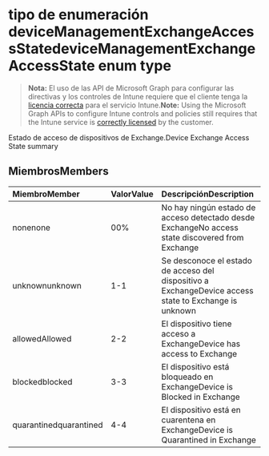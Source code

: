 # <a name="devicemanagementexchangeaccessstate-enum-type"></a><span data-ttu-id="1f531-101">tipo de enumeración deviceManagementExchangeAccessState</span><span class="sxs-lookup"><span data-stu-id="1f531-101">deviceManagementExchangeAccessState enum type</span></span>

> <span data-ttu-id="1f531-102">**Nota:** El uso de las API de Microsoft Graph para configurar las directivas y los controles de Intune requiere que el cliente tenga la [licencia correcta](https://go.microsoft.com/fwlink/?linkid=839381) para el servicio Intune.</span><span class="sxs-lookup"><span data-stu-id="1f531-102">**Note:** Using the Microsoft Graph APIs to configure Intune controls and policies still requires that the Intune service is [correctly licensed](https://go.microsoft.com/fwlink/?linkid=839381) by the customer.</span></span>

<span data-ttu-id="1f531-103">Estado de acceso de dispositivos de Exchange.</span><span class="sxs-lookup"><span data-stu-id="1f531-103">Device Exchange Access State summary</span></span>
## <a name="members"></a><span data-ttu-id="1f531-104">Miembros</span><span class="sxs-lookup"><span data-stu-id="1f531-104">Members</span></span>
|<span data-ttu-id="1f531-105">Miembro</span><span class="sxs-lookup"><span data-stu-id="1f531-105">Member</span></span>|<span data-ttu-id="1f531-106">Valor</span><span class="sxs-lookup"><span data-stu-id="1f531-106">Value</span></span>|<span data-ttu-id="1f531-107">Descripción</span><span class="sxs-lookup"><span data-stu-id="1f531-107">Description</span></span>|
|:---|:---|:---|
|<span data-ttu-id="1f531-108">none</span><span class="sxs-lookup"><span data-stu-id="1f531-108">none</span></span>|<span data-ttu-id="1f531-109">0</span><span class="sxs-lookup"><span data-stu-id="1f531-109">0%</span></span>|<span data-ttu-id="1f531-110">No hay ningún estado de acceso detectado desde Exchange</span><span class="sxs-lookup"><span data-stu-id="1f531-110">No access state discovered from Exchange</span></span>|
|<span data-ttu-id="1f531-111">unknown</span><span class="sxs-lookup"><span data-stu-id="1f531-111">unknown</span></span>|<span data-ttu-id="1f531-112">1</span><span class="sxs-lookup"><span data-stu-id="1f531-112">-1</span></span>|<span data-ttu-id="1f531-113">Se desconoce el estado de acceso del dispositivo a Exchange</span><span class="sxs-lookup"><span data-stu-id="1f531-113">Device access state to Exchange is unknown</span></span>|
|<span data-ttu-id="1f531-114">allowed</span><span class="sxs-lookup"><span data-stu-id="1f531-114">Allowed</span></span>|<span data-ttu-id="1f531-115">2</span><span class="sxs-lookup"><span data-stu-id="1f531-115">-2</span></span>|<span data-ttu-id="1f531-116">El dispositivo tiene acceso a Exchange</span><span class="sxs-lookup"><span data-stu-id="1f531-116">Device has access to Exchange</span></span>|
|<span data-ttu-id="1f531-117">blocked</span><span class="sxs-lookup"><span data-stu-id="1f531-117">blocked</span></span>|<span data-ttu-id="1f531-118">3</span><span class="sxs-lookup"><span data-stu-id="1f531-118">-3</span></span>|<span data-ttu-id="1f531-119">El dispositivo está bloqueado en Exchange</span><span class="sxs-lookup"><span data-stu-id="1f531-119">Device is Blocked in Exchange</span></span>|
|<span data-ttu-id="1f531-120">quarantined</span><span class="sxs-lookup"><span data-stu-id="1f531-120">quarantined</span></span>|<span data-ttu-id="1f531-121">4</span><span class="sxs-lookup"><span data-stu-id="1f531-121">-4</span></span>|<span data-ttu-id="1f531-122">El dispositivo está en cuarentena en Exchange</span><span class="sxs-lookup"><span data-stu-id="1f531-122">Device is Quarantined in Exchange</span></span>|








